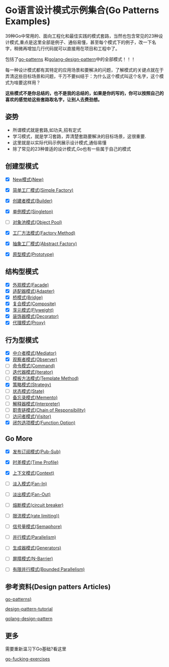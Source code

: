 # Go语言设计模式示例集合(Go Patterns Examples)

39种Go中常用的、面向工程化和最佳实践的模式套路，当然也包含常见的23种设计模式,重点是这里全部是例子、通俗易懂，甚至每个模式下的例子，改一下名字，稍微再增加几行代码就可以直接用在项目和工程中了。

包括了[go-patterns](https://github.com/tmrts/go-patterns) 和[golang-design-pattern](https://github.com/senghoo/golang-design-pattern)中的全部模式！！！

每一种设计模式都有其特定的应用场景和要解决的问题，了解模式的关键点就在于弄清这些目标场景和问题，千万不要纠结于：为什么这个模式叫这个名字，这个模式为啥要这样用？

**这些模式不是你总结的，也不是我的总结的，如果是你的写的，你可以按照自己的喜欢的感觉给这些套路取名字，让别人去费劲想。**

## 姿势

+ 所谓模式就是套路,如功夫,招有定式
+ 学习模式，就是学习套路，弄清楚套路要解决的目标场景，这很重要.
+ 这里就是以实际代码示例展示设计模式,通俗易懂
+ 除了常见的23种普适的设计模式,Go也有一些属于自己的模式

## 创建型模式

+ [x] [New模式(New)](./creation/01_new)
+ [x] [简单工厂模式(Simple Factory)](./creation/02_simple_factory)
+ [x] [创建者模式(Builder)](./creation/03_builder)
+ [x] [单例模式(Singleton)](./creation/06_singleton)
+ [ ] [对象池模式(Object Pool)](./creation/04_object_pool)
+ [x] [工厂方法模式(Factory Method)](./creation/05_factory_method)
+ [x] [抽象工厂模式(Abstract Factory)](./creation/08_abstract_factory)
+ [x] [原型模式(Prototype)](./creation/07_prototype)


## 结构型模式

+ [x] [外观模式(Facade)](./structure/01_facade)
+ [x] [适配器模式(Adapter)](./structure/02_adapter)
+ [x] [桥模式(Bridge)](./structure/03_bridge)
+ [x] [复合模式(Composite)](./structure/05_composite)
+ [x] [享元模式(Flyweight)](./structure/04_flyweight)
+ [x] [装饰器模式(Decorator)](./structure/06_decorator)
+ [x] [代理模式(Proxy)](./structure/07_proxy)

## 行为型模式

+ [x] [中介者模式(Mediator)](./behavior/08_mediator)
+ [x] [观察者模式(Observer)](./behavior/10_observer)
+ [ ] [命令模式(Command)](./behavior/11_command)
+ [ ] [迭代器模式(Iterator)](./behavior/04_iterator)
+ [ ] [模板方法模式(Template Method)](./behavior/14_template_method)
+ [x] [策略模式(Strategy)](./behavior/12_strategy)
+ [ ] [状态模式(State)](./behavior/behavior16_state)
+ [ ] [备忘录模式(Memento)](./behavior/17_memento)
+ [ ] [解释器模式(Interpreter)](./behavior/19_interpreter)
+ [ ] [职责链模式(Chain of Responsibility)](./behavior/21_chain_of_responsibility)
+ [ ] [访问者模式(Visitor)](./behavior/23_visitor)
+ [x] [闭包选项模式(Function Option)](./behavior/26_option)

## Go More

+ [x] [发布订阅模式(Pub-Sub)](./gomore/01_messages)
+ [x] [时差模式(Time Profile)](./gomore/02_profiles)
+ [x] [上下文模式(Context)](./gomore/03_context)
+ [ ] [淡入模式(Fan-In)](./gomore/04_fan_in)
+ [ ] [淡出模式(Fan-Out)](./gomore/05_fan_out)
+ [ ] [熔断模式(circuit breaker)](./gomore/06_circuit_breaker)
+ [ ] [限流模式(rate limiting))](./gomore/07_rate_limiting)
+ [ ] [信号量模式(Semaphore)](./gomore/08_semaphore)
+ [ ] [并行模式(Parallelism)](./gomore/09_parallelism)
+ [ ] [生成器模式(Generators)](./gomore/10_generators)
+ [ ] [屏障模式(N-Barrier)](./gomore/11_n_barrier)
+ [ ] [有限并行模式(Bounded Parallelism)](./gomore/12_bounded_parallelism)


## 参考资料(Design patters Articles)

[go-patterns)](https://github.com/nynicg/go-patterns)

[design-pattern-tutorial](https://www.runoob.com/design-pattern/design-pattern-tutorial.html)

[golang-design-pattern](https://github.com/senghoo/golang-design-pattern)


## 更多

需要重新温习下Go基础?看这里

[go-fucking-exercises](https://github.com/crazybber/go-fucking-exercises)

